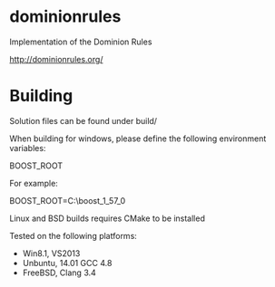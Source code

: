 dominionrules
=============

Implementation of the Dominion Rules 

http://dominionrules.org/

Building
=============

Solution files can be found under build/

When building for windows, please define the following environment variables:

BOOST_ROOT

For example:

BOOST_ROOT=C:\boost_1_57_0 

Linux and BSD builds requires CMake to be installed

Tested on the following platforms:
- Win8.1, VS2013
- Unbuntu, 14.01 GCC 4.8
- FreeBSD, Clang 3.4
